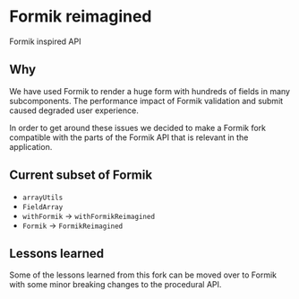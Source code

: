 # Formik reimagined

Formik inspired API

## Why

We have used Formik to render a huge form with hundreds of fields in many subcomponents. The performance impact of Formik validation and submit caused degraded user experience.

In order to get around these issues we decided to make a Formik fork compatible with the parts of the Formik API that is relevant in the application.

## Current subset of Formik

- `arrayUtils`
- `FieldArray`
- `withFormik` -> `withFormikReimagined`
- `Formik` -> `FormikReimagined`

## Lessons learned

Some of the lessons learned from this fork can be moved over to Formik with some minor breaking changes to the procedural API.
